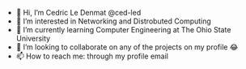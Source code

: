 - 👋 Hi, I’m Cedric Le Denmat @ced-led
- 👀 I’m interested in Networking and Distrobuted Computing
- 🌱 I’m currently learning Computer Engineering at The Ohio State University
- 💞️ I’m looking to collaborate on any of the projects on my profile 😂
- 📫 How to reach me: through my profile email

<!---
ced-led/ced-led is a ✨ special ✨ repository because its `README.md` (this file) appears on your GitHub profile.
You can click the Preview link to take a look at your changes.
--->
